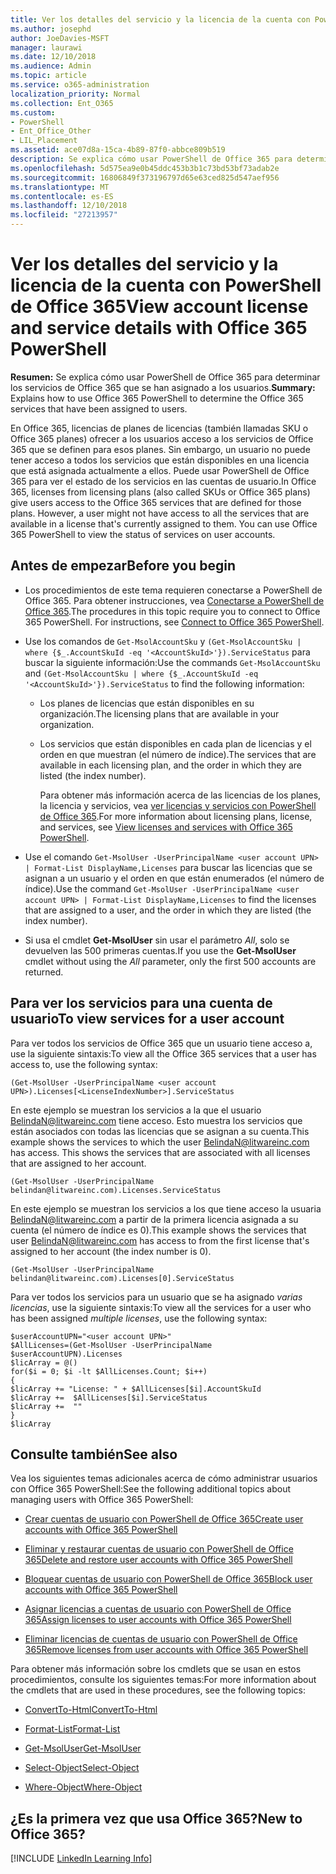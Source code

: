 ```yaml
---
title: Ver los detalles del servicio y la licencia de la cuenta con PowerShell de Office 365
ms.author: josephd
author: JoeDavies-MSFT
manager: laurawi
ms.date: 12/10/2018
ms.audience: Admin
ms.topic: article
ms.service: o365-administration
localization_priority: Normal
ms.collection: Ent_O365
ms.custom:
- PowerShell
- Ent_Office_Other
- LIL_Placement
ms.assetid: ace07d8a-15ca-4b89-87f0-abbce809b519
description: Se explica cómo usar PowerShell de Office 365 para determinar los servicios de Office 365 que se han asignado a los usuarios.
ms.openlocfilehash: 5d575ea9e0b45ddc453b3b1c73bd53bf73adab2e
ms.sourcegitcommit: 16806849f373196797d65e63ced825d547aef956
ms.translationtype: MT
ms.contentlocale: es-ES
ms.lasthandoff: 12/10/2018
ms.locfileid: "27213957"
---
```

# <a name="view-account-license-and-service-details-with-office-365-powershell"></a><span data-ttu-id="09051-103">Ver los detalles del servicio y la licencia de la cuenta con PowerShell de Office 365</span><span class="sxs-lookup"><span data-stu-id="09051-103">View account license and service details with Office 365 PowerShell</span></span>

<span data-ttu-id="09051-104">**Resumen:** Se explica cómo usar PowerShell de Office 365 para determinar los servicios de Office 365 que se han asignado a los usuarios.</span><span class="sxs-lookup"><span data-stu-id="09051-104">**Summary:** Explains how to use Office 365 PowerShell to determine the Office 365 services that have been assigned to users.</span></span>
  
<span data-ttu-id="09051-p101">En Office 365, licencias de planes de licencias (también llamadas SKU o Office 365 planes) ofrecer a los usuarios acceso a los servicios de Office 365 que se definen para esos planes. Sin embargo, un usuario no puede tener acceso a todos los servicios que están disponibles en una licencia que está asignada actualmente a ellos. Puede usar PowerShell de Office 365 para ver el estado de los servicios en las cuentas de usuario.</span><span class="sxs-lookup"><span data-stu-id="09051-p101">In Office 365, licenses from licensing plans (also called SKUs or Office 365 plans) give users access to the Office 365 services that are defined for those plans. However, a user might not have access to all the services that are available in a license that's currently assigned to them. You can use Office 365 PowerShell to view the status of services on user accounts.</span></span> 

## <a name="before-you-begin"></a><span data-ttu-id="09051-108">Antes de empezar</span><span class="sxs-lookup"><span data-stu-id="09051-108">Before you begin</span></span>

- <span data-ttu-id="09051-p102">Los procedimientos de este tema requieren conectarse a PowerShell de Office 365. Para obtener instrucciones, vea [Conectarse a PowerShell de Office 365](connect-to-office-365-powershell.md).</span><span class="sxs-lookup"><span data-stu-id="09051-p102">The procedures in this topic require you to connect to Office 365 PowerShell. For instructions, see [Connect to Office 365 PowerShell](connect-to-office-365-powershell.md).</span></span>
    
- <span data-ttu-id="09051-111">Use los comandos de `Get-MsolAccountSku` y `(Get-MsolAccountSku | where {$_.AccountSkuId -eq '<AccountSkuId>'}).ServiceStatus` para buscar la siguiente información:</span><span class="sxs-lookup"><span data-stu-id="09051-111">Use the commands  `Get-MsolAccountSku` and `(Get-MsolAccountSku | where {$_.AccountSkuId -eq '<AccountSkuId>'}).ServiceStatus` to find the following information:</span></span>
    
  - <span data-ttu-id="09051-112">Los planes de licencias que están disponibles en su organización.</span><span class="sxs-lookup"><span data-stu-id="09051-112">The licensing plans that are available in your organization.</span></span>
    
  - <span data-ttu-id="09051-113">Los servicios que están disponibles en cada plan de licencias y el orden en que muestran (el número de índice).</span><span class="sxs-lookup"><span data-stu-id="09051-113">The services that are available in each licensing plan, and the order in which they are listed (the index number).</span></span>
    
     <span data-ttu-id="09051-114">Para obtener más información acerca de las licencias de los planes, la licencia y servicios, vea [ver licencias y servicios con PowerShell de Office 365](view-licenses-and-services-with-office-365-powershell.md).</span><span class="sxs-lookup"><span data-stu-id="09051-114">For more information about licensing plans, license, and services, see [View licenses and services with Office 365 PowerShell](view-licenses-and-services-with-office-365-powershell.md).</span></span>
    
- <span data-ttu-id="09051-115">Use el comando `Get-MsolUser -UserPrincipalName <user account UPN> | Format-List DisplayName,Licenses` para buscar las licencias que se asignan a un usuario y el orden en que están enumerados (el número de índice).</span><span class="sxs-lookup"><span data-stu-id="09051-115">Use the command  `Get-MsolUser -UserPrincipalName <user account UPN> | Format-List DisplayName,Licenses` to find the licenses that are assigned to a user, and the order in which they are listed (the index number).</span></span>
    
- <span data-ttu-id="09051-116">Si usa el cmdlet **Get-MsolUser** sin usar el parámetro _All_, solo se devuelven las 500 primeras cuentas.</span><span class="sxs-lookup"><span data-stu-id="09051-116">If you use the **Get-MsolUser** cmdlet without using the _All_ parameter, only the first 500 accounts are returned.</span></span>
    

## <a name="to-view-services-for-a-user-account"></a><span data-ttu-id="09051-117">Para ver los servicios para una cuenta de usuario</span><span class="sxs-lookup"><span data-stu-id="09051-117">To view services for a user account</span></span>

<span data-ttu-id="09051-118">Para ver todos los servicios de Office 365 que un usuario tiene acceso a, use la siguiente sintaxis:</span><span class="sxs-lookup"><span data-stu-id="09051-118">To view all the Office 365 services that a user has access to, use the following syntax:</span></span>
  
```
(Get-MsolUser -UserPrincipalName <user account UPN>).Licenses[<LicenseIndexNumber>].ServiceStatus
```

<span data-ttu-id="09051-p103">En este ejemplo se muestran los servicios a la que el usuario BelindaN@litwareinc.com tiene acceso. Esto muestra los servicios que están asociados con todas las licencias que se asignan a su cuenta.</span><span class="sxs-lookup"><span data-stu-id="09051-p103">This example shows the services to which the user BelindaN@litwareinc.com has access. This shows the services that are associated with all licenses that are assigned to her account.</span></span>
  
```
(Get-MsolUser -UserPrincipalName belindan@litwareinc.com).Licenses.ServiceStatus
```

<span data-ttu-id="09051-121">En este ejemplo se muestran los servicios a los que tiene acceso la usuaria BelindaN@litwareinc.com a partir de la primera licencia asignada a su cuenta (el número de índice es 0).</span><span class="sxs-lookup"><span data-stu-id="09051-121">This example shows the services that user BelindaN@litwareinc.com has access to from the first license that's assigned to her account (the index number is 0).</span></span>
  
```
(Get-MsolUser -UserPrincipalName belindan@litwareinc.com).Licenses[0].ServiceStatus
```

<span data-ttu-id="09051-122">Para ver todos los servicios para un usuario que se ha asignado *varias licencias*, use la siguiente sintaxis:</span><span class="sxs-lookup"><span data-stu-id="09051-122">To view all the services for a user who has been assigned *multiple licenses*, use the following syntax:</span></span>

```
$userAccountUPN="<user account UPN>"
$AllLicenses=(Get-MsolUser -UserPrincipalName $userAccountUPN).Licenses
$licArray = @()
for($i = 0; $i -lt $AllLicenses.Count; $i++)
{
$licArray += "License: " + $AllLicenses[$i].AccountSkuId
$licArray +=  $AllLicenses[$i].ServiceStatus
$licArray +=  ""
}
$licArray
```

  
## <a name="see-also"></a><span data-ttu-id="09051-123">Consulte también</span><span class="sxs-lookup"><span data-stu-id="09051-123">See also</span></span>

<span data-ttu-id="09051-124">Vea los siguientes temas adicionales acerca de cómo administrar usuarios con Office 365 PowerShell:</span><span class="sxs-lookup"><span data-stu-id="09051-124">See the following additional topics about managing users with Office 365 PowerShell:</span></span>
  
- [<span data-ttu-id="09051-125">Crear cuentas de usuario con PowerShell de Office 365</span><span class="sxs-lookup"><span data-stu-id="09051-125">Create user accounts with Office 365 PowerShell</span></span>](create-user-accounts-with-office-365-powershell.md)
    
- [<span data-ttu-id="09051-126">Eliminar y restaurar cuentas de usuario con PowerShell de Office 365</span><span class="sxs-lookup"><span data-stu-id="09051-126">Delete and restore user accounts with Office 365 PowerShell</span></span>](delete-and-restore-user-accounts-with-office-365-powershell.md)
    
- [<span data-ttu-id="09051-127">Bloquear cuentas de usuario con PowerShell de Office 365</span><span class="sxs-lookup"><span data-stu-id="09051-127">Block user accounts with Office 365 PowerShell</span></span>](block-user-accounts-with-office-365-powershell.md)
    
- [<span data-ttu-id="09051-128">Asignar licencias a cuentas de usuario con PowerShell de Office 365</span><span class="sxs-lookup"><span data-stu-id="09051-128">Assign licenses to user accounts with Office 365 PowerShell</span></span>](assign-licenses-to-user-accounts-with-office-365-powershell.md)
    
- [<span data-ttu-id="09051-129">Eliminar licencias de cuentas de usuario con PowerShell de Office 365</span><span class="sxs-lookup"><span data-stu-id="09051-129">Remove licenses from user accounts with Office 365 PowerShell</span></span>](remove-licenses-from-user-accounts-with-office-365-powershell.md)
    
<span data-ttu-id="09051-130">Para obtener más información sobre los cmdlets que se usan en estos procedimientos, consulte los siguientes temas:</span><span class="sxs-lookup"><span data-stu-id="09051-130">For more information about the cmdlets that are used in these procedures, see the following topics:</span></span>
  
- [<span data-ttu-id="09051-131">ConvertTo-Html</span><span class="sxs-lookup"><span data-stu-id="09051-131">ConvertTo-Html</span></span>](https://go.microsoft.com/fwlink/p/?LinkId=113290)
    
- [<span data-ttu-id="09051-132">Format-List</span><span class="sxs-lookup"><span data-stu-id="09051-132">Format-List</span></span>](https://go.microsoft.com/fwlink/p/?LinkId=113302)
    
- [<span data-ttu-id="09051-133">Get-MsolUser</span><span class="sxs-lookup"><span data-stu-id="09051-133">Get-MsolUser</span></span>](https://go.microsoft.com/fwlink/p/?LinkId=691543)
    
- [<span data-ttu-id="09051-134">Select-Object</span><span class="sxs-lookup"><span data-stu-id="09051-134">Select-Object</span></span>](https://go.microsoft.com/fwlink/p/?LinkId=113387)
    
- [<span data-ttu-id="09051-135">Where-Object</span><span class="sxs-lookup"><span data-stu-id="09051-135">Where-Object</span></span>](https://go.microsoft.com/fwlink/p/?LinkId=113423)
    

  
## <a name="new-to-office-365"></a><span data-ttu-id="09051-136">¿Es la primera vez que usa Office 365?</span><span class="sxs-lookup"><span data-stu-id="09051-136">New to Office 365?</span></span>


[!INCLUDE [LinkedIn Learning Info](../common/office/linkedin-learning-info.md)]